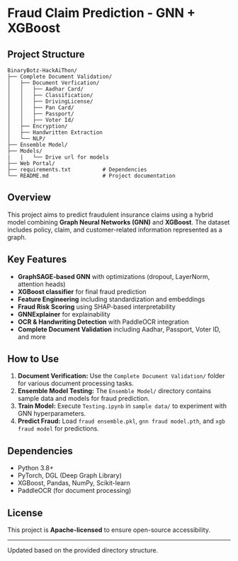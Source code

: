 # Fraud Claim Prediction - GNN + XGBoost

## Project Structure

```
BinaryBotz-HackAiThon/
├── Complete Document Validation/                   
│   ├── Document Verfication/                 
│   │   ├── Aadhar Card/          
│   │   ├── Classification/           
│   │   ├── DrivingLicense/       
│   │   ├── Pan Card/ 
│   │   ├── Passport/    
│   │   ├── Voter Id/             
│   ├── Encryption/          
│   ├── Handwritten Extraction           
│   └── NLP/        
├── Ensemble Model/                   
├── Models/
|   |   └── Drive url for models
├── Web Portal/ 
├── requirements.txt          # Dependencies
└── README.md                 # Project documentation
```

## Overview
This project aims to predict fraudulent insurance claims using a hybrid model combining **Graph Neural Networks (GNN)** and **XGBoost**. The dataset includes policy, claim, and customer-related information represented as a graph.

## Key Features
- **GraphSAGE-based GNN** with optimizations (dropout, LayerNorm, attention heads)
- **XGBoost classifier** for final fraud prediction
- **Feature Engineering** including standardization and embeddings
- **Fraud Risk Scoring** using SHAP-based interpretability
- **GNNExplainer** for explainability
- **OCR & Handwriting Detection** with PaddleOCR integration
- **Complete Document Validation** including Aadhar, Passport, Voter ID, and more

## How to Use
1. **Document Verification:** Use the `Complete Document Validation/` folder for various document processing tasks.
2. **Ensemble Model Testing:** The `Ensemble Model/` directory contains sample data and models for fraud prediction.
3. **Train Model:** Execute `Testing.ipynb` in `sample data/` to experiment with GNN hyperparameters.
4. **Predict Fraud:** Load `fraud ensemble.pkl`, `gnn fraud model.pth`, and `xgb fraud model` for predictions.

## Dependencies
- Python 3.8+
- PyTorch, DGL (Deep Graph Library)
- XGBoost, Pandas, NumPy, Scikit-learn
- PaddleOCR (for document processing)

## License
This project is **Apache-licensed** to ensure open-source accessibility.

---
Updated based on the provided directory structure.

